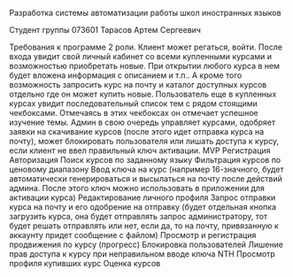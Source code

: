 Разработка системы автоматизации работы школ иностранных языков

Студент группы 073601 Тарасов Артем Сергеевич

Требования к программе
2 роли. 
Клиент может регаться, войти. После входа увидит свой личный кабинет со всеми купленными курсами и возможностью приобретать новые. При открытии любого курса в нем будет вложена информация с описанием и т.п.. А кроме того возможность запросить курс на почту и каталог доступных курсов отдельно где он может купить новые. Пользователь еще в купленных курсах увидит последовательный список тем с рядом стоящими чекбоксами. Отмечаясь в этих чекбоксах он отмечает успешное изучение темы.
Админ в свою очередь управляет курсами, одобряет заявки на скачивание курсов (после этого идет отправка курса на почту), может блокировать пользователя или лишать доступа к курсу, если клиент не ввел правильный ключ активации. 
MVP
Регистрация
Авторизация
Поиск курсов по заданному языку
Фильтрация курсов по ценовому диапазону
Ввод ключа на курс (например 16-значного, будет автоматически генерироваться и высылаться на почту после действий админа. После этого ключ можно использовать в приложении для активации курса)
Редактирование личного профиля
Запрос отправки курса на почту и его одобрение на отправку (будет отдельная кнопка загрузить курса, она будет отправлять запрос администратору, тот будет решать отправлять или нет, если да, то на почту, привязанную к аккаунту придет сообщение с файлом) 
Просмотр и регистрация продвижения по курсу (прогресс)
Блокировка пользователей
Лишение прав доступа к курсу при неправильном вводе ключа
NTH
Просмотр профиля купивших курс
Оценка курсов

